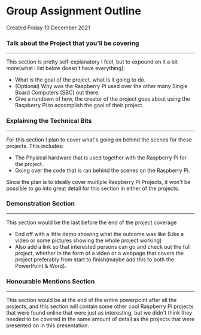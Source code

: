Group Assignment Outline
========================
Created Friday 10 December 2021

### Talk about the Project that you'll be covering

*****

This section is pretty self-explanatory I feel, but to expound on it a bit more(what i list below doesn't have everything):

* What is the goal of the project, what is it going to do.
* (Optional) Why was the Raspberry Pi used over the other many Single Board Computers (SBC) out there.
* Give a rundown of how, the creator of the project goes about using the Raspberry Pi to accomplish the goal of their project.


### Explaining the Technical Bits

*****

For this section I plan to cover what's going on behind the scenes for these projects. This includes:

* The Physical hardware that is used together with the Raspberry Pi for the project.
* Going over the code that is ran behind the scenes on the Raspberry Pi.

Since the plan is to ideally cover multiple Raspberry Pi Projects, it won't be possible to go into great detail for this section in either of the projects.

### Demonstration Section

*****

This section would be the last before the end of the project coverage

* End off with a little demo showing what the outcome was like (Like a video or some pictures showing the whole project working)
* Also add a link so that interested persons can go and check out the full project, whether in the form of a video or a webpage that covers the project preferably from start to finish(maybe add this to both the PowerPoint & Word).


### Honourable Mentions Section

*****

This section would be at the end of the entire powerpoint after all the projects, and this section will contain some other cool Raspberry Pi projects that were found online that were just as interesting, but we didn't think they needed to be covered in the same amount of detail as the projects that were presented on in this presentation.
